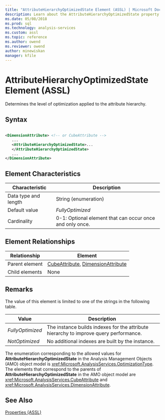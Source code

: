 ```yaml
---
title: "AttributeHierarchyOptimizedState Element (ASSL) | Microsoft Docs"
description: Learn about the AttributeHierarchyOptimizedState property element in the Analysis Services Scripting Language (ASSL) schema.
ms.date: 05/08/2018
ms.prod: sql
ms.technology: analysis-services
ms.custom: assl
ms.topic: reference
ms.author: owend
ms.reviewer: owend
author: minewiskan
manager: kfile
---
```

# AttributeHierarchyOptimizedState Element (ASSL)

  Determines the level of optimization applied to the attribute hierarchy.  
  
## Syntax  
  
```xml  
  
<DimensionAttribute> <!-- or CubeAttribute -->  
   ...  
   <AttributeHierarchyOptimizedState>...  
   </AttributeHierarchyOptimizedState>  
   ...  
</DimensionAttribute>  
```  
  
## Element Characteristics  
  
|Characteristic|Description|  
|--------------------|-----------------|  
|Data type and length|String (enumeration)|  
|Default value|*FullyOptimized*|  
|Cardinality|0-1: Optional element that can occur once and only once.|  
  
## Element Relationships  
  
|Relationship|Element|  
|------------------|-------------|  
|Parent element|[CubeAttribute](../data-type/cubeattribute-data-type-assl.md), [DimensionAttribute](../data-type/dimensionattribute-data-type-assl.md)|  
|Child elements|None|  
  
## Remarks  
 The value of this element is limited to one of the strings in the following table.  
  
|Value|Description|  
|-----------|-----------------|  
|*FullyOptimized*|The instance builds indexes for the attribute hierarchy to improve query performance.|  
|*NotOptimized*|No additional indexes are built by the instance.|  
  
 The enumeration corresponding to the allowed values for **AttributeHierarchyOptimizedState** in the Analysis Management Objects (AMO) object model is <xref:Microsoft.AnalysisServices.OptimizationType>. The elements that correspond to the parents of **AttributeHierarchyOptimizedState** in the AMO object model are <xref:Microsoft.AnalysisServices.CubeAttribute> and <xref:Microsoft.AnalysisServices.DimensionAttribute>.  
  
## See Also  
 [Properties &#40;ASSL&#41;](properties-assl.md)  
  
  
